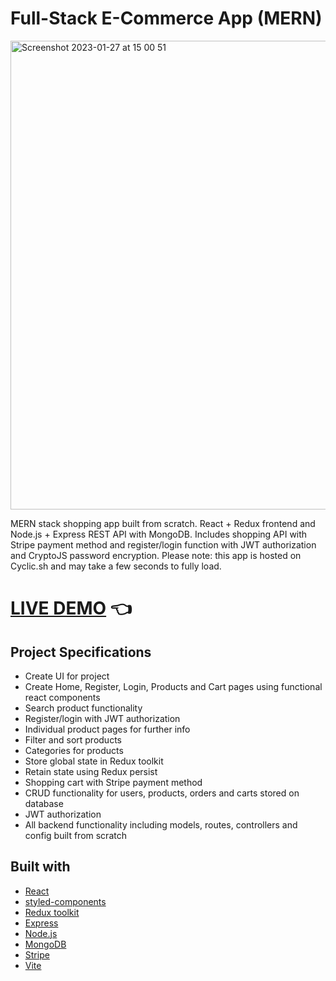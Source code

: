 # Full-Stack E-Commerce App (MERN)

<img width="750" alt="Screenshot 2023-01-27 at 15 00 51" src="https://user-images.githubusercontent.com/89941894/216085141-56fa6aab-d230-4972-9595-4404b69d25e9.png">

MERN stack shopping app built from scratch. React + Redux frontend and Node.js + Express REST API with MongoDB. Includes shopping API with Stripe payment method and register/login function with JWT authorization and CryptoJS password encryption. Please note: this app is hosted on Cyclic.sh and may take a few seconds to fully load.

# [LIVE DEMO](https://aggressive-crab-slip.cyclic.app/) :point_left:

## Project Specifications

- Create UI for project
- Create Home, Register, Login, Products and Cart pages using functional react components
- Search product functionality
- Register/login with JWT authorization
- Individual product pages for further info
- Filter and sort products
- Categories for products
- Store global state in Redux toolkit
- Retain state using Redux persist
- Shopping cart with Stripe payment method
- CRUD functionality for users, products, orders and carts stored on database
- JWT authorization
- All backend functionality including models, routes, controllers and config built from scratch

## Built with

- [React](https://reactjs.org/)
- [styled-components](https://styled-components.com/)
- [Redux toolkit](https://redux-toolkit.js.org/)
- [Express](https://expressjs.com/)
- [Node.js](https://nodejs.org/en/)
- [MongoDB](https://www.mongodb.com/)
- [Stripe](https://stripe.com/)
- [Vite](https://vitejs.dev/)

